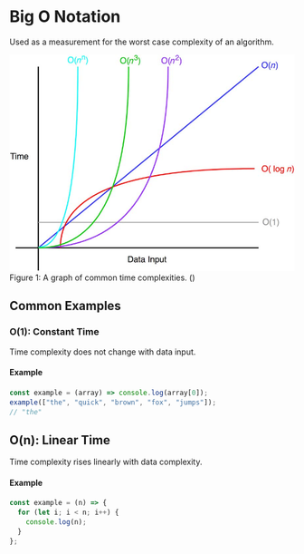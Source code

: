# Big O Notation

Used as a measurement for the worst case complexity of an algorithm.

<img src="Figure1.jpg">Figure 1: A graph of common time complexities. ()</img>

## Common Examples

### O(1): Constant Time

Time complexity does not change with data input.

#### Example

```js
const example = (array) => console.log(array[0]);
example(["the", "quick", "brown", "fox", "jumps"]);
// "the"
```

## O(n): Linear Time

Time complexity rises linearly with data complexity.

#### Example

```js
const example = (n) => {
  for (let i; i < n; i++) {
    console.log(n);
  }
};
```

##
